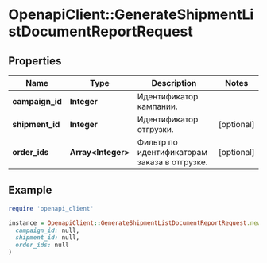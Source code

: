 # OpenapiClient::GenerateShipmentListDocumentReportRequest

## Properties

| Name | Type | Description | Notes |
| ---- | ---- | ----------- | ----- |
| **campaign_id** | **Integer** | Идентификатор кампании. |  |
| **shipment_id** | **Integer** | Идентификатор отгрузки. | [optional] |
| **order_ids** | **Array&lt;Integer&gt;** | Фильтр по идентификаторам заказа в отгрузке. | [optional] |

## Example

```ruby
require 'openapi_client'

instance = OpenapiClient::GenerateShipmentListDocumentReportRequest.new(
  campaign_id: null,
  shipment_id: null,
  order_ids: null
)
```

